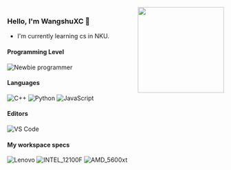 <img align="right" width="200" src="">

### Hello, I'm WangshuXC 👋

- I'm currently learning cs in NKU.

#### Programming Level
![Newbie programmer](https://img.shields.io/badge/Newbie_programmer-FCC624?style=for-the-badge&logo=Linux&logoColor=black)

#### Languages
![C++](https://img.shields.io/badge/cpp-blueviolet?style=for-the-badge&logo=cplusplus&logoColor=white)
![Python](https://img.shields.io/badge/python-blue?style=for-the-badge&logo=python&logoColor=white)
![JavaScript](https://img.shields.io/badge/javascript-blue?style=for-the-badge&logo=javascript&logoColor=white)

#### Editors
![VS Code](https://img.shields.io/badge/VS_Code-0078D4?style=for-the-badge&logo=visual%20studio%20code&logoColor=white)

#### My workspace specs
![Lenovo](https://img.shields.io/badge/lenovo_xiaoxin_air14plus-ED1C24?style=for-the-badge&logo=lenovo&logoColor=white)
![INTEL_12100F](https://img.shields.io/badge/INTEL_12100F-blue?style=for-the-badge&logo=intel&logoColor=white)
![AMD_5600xt](https://img.shields.io/badge/AMD_5600xt-red?style=for-the-badge&logo=amd&logoColor=white)

